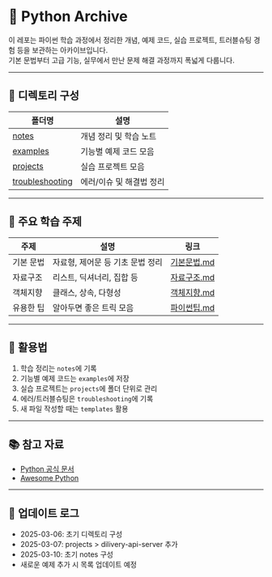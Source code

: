 # 🐍 Python Archive

이 레포는 파이썬 학습 과정에서 정리한 개념, 예제 코드, 실습 프로젝트, 트러블슈팅 경험 등을 보관하는 아카이브입니다.  
기본 문법부터 고급 기능, 실무에서 만난 문제 해결 과정까지 폭넓게 다룹니다.

---

## 📂 디렉토리 구성

| 폴더명 | 설명 |
|---|---|
| [notes](./notes) | 개념 정리 및 학습 노트 |
| [examples](./examples) | 기능별 예제 코드 모음 |
| [projects](./projects) | 실습 프로젝트 모음 |
| [troubleshooting](./troubleshooting) | 에러/이슈 및 해결법 정리 |

---

## 📖 주요 학습 주제

| 주제 | 설명 | 링크 |
|---|---|---|
| 기본 문법 | 자료형, 제어문 등 기초 문법 정리 | [기본문법.md](./notes/기본문법.md) |
| 자료구조 | 리스트, 딕셔너리, 집합 등 | [자료구조.md](./notes/자료구조.md) |
| 객체지향 | 클래스, 상속, 다형성 | [객체지향.md](./notes/객체지향.md) |
| 유용한 팁 | 알아두면 좋은 트릭 모음 | [파이썬팁.md](./notes/파이썬팁.md) |

---

## 📑 활용법
1. 학습 정리는 `notes`에 기록
2. 기능별 예제 코드는 `examples`에 저장
3. 실습 프로젝트는 `projects`에 폴더 단위로 관리
4. 에러/트러블슈팅은 `troubleshooting`에 기록
5. 새 파일 작성할 때는 `templates` 활용

---

## 📚 참고 자료
- [Python 공식 문서](https://docs.python.org/3/)
- [Awesome Python](https://github.com/vinta/awesome-python)

---

## 📢 업데이트 로그
- 2025-03-06: 초기 디렉토리 구성
- 2025-03-07: projects > dilivery-api-server 추가
- 2025-03-10: 초기 notes 구성
- 새로운 예제 추가 시 목록 업데이트 예정
